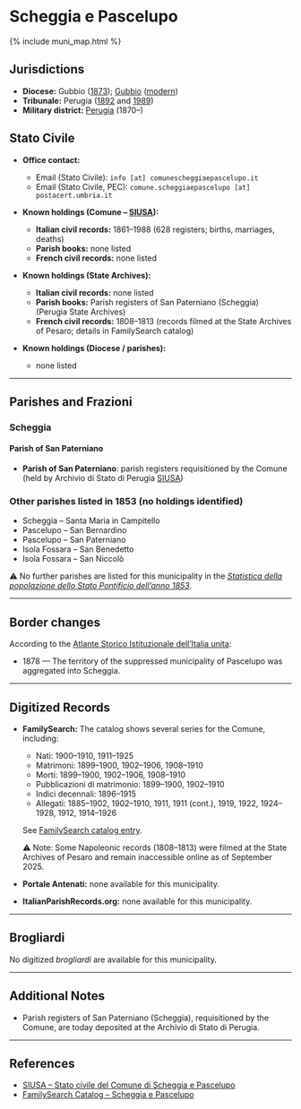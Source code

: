 # Scheggia e Pascelupo

{% include muni_map.html %}

## Jurisdictions

* **Diocese:** Gubbio ([1873](https://www.google.it/books/edition/Il_libro_de_comuni_del_Regno_d_Italia_co/WF9mfeJJcDEC?gbpv=1)); [Gubbio](../dio/gubbio.md) ([modern](https://www.chiesacattolica.it/annuario-cei/ricerca-parrocchie/))
* **Tribunale:** Perugia ([1892](https://www.google.it/books/edition/Bollettino_ufficiale_del_Ministero_di_gr/kRXd4t5fK-0C?hl=en&gbpv=1&pg=PA457&printsec=frontcover) and [1989](https://www.google.it/books/edition/Gazzetta_ufficiale_della_Repubblica_ital/-Z6nogg-qMQC?hl=en&gbpv=1&pg=RA8-PA38&printsec=frontcover))
* **Military district:** [Perugia](../mil/perugia.md) (1870–)

## Stato Civile

* **Office contact:**

  * Email (Stato Civile): `info [at] comunescheggiaepascelupo.it`
  * Email (Stato Civile, PEC): `comune.scheggiaepascelupo [at] postacert.umbria.it`

* **Known holdings (Comune – [SIUSA](https://siusa-archivi.cultura.gov.it/cgi-bin/siusa/pagina.pl?TipoPag=comparc&Chiave=275025)):**

  * **Italian civil records:** 1861–1988 (628 registers; births, marriages, deaths)
  * **Parish books:** none listed
  * **French civil records:** none listed

* **Known holdings (State Archives):**

  * **Italian civil records:** none listed
  * **Parish books:** Parish registers of San Paterniano (Scheggia) (Perugia State Archives)
  * **French civil records:** 1808–1813 (records filmed at the State Archives of Pesaro; details in FamilySearch catalog)

* **Known holdings (Diocese / parishes):**

  * none listed

---

## Parishes and Frazioni

### Scheggia

#### Parish of San Paterniano

* **Parish of San Paterniano**: parish registers requisitioned by the Comune (held by Archivio di Stato di Perugia [SIUSA](https://siusa-archivi.cultura.gov.it/cgi-bin/siusa/pagina.pl?TipoPag=comparc&Chiave=275025))

### Other parishes listed in 1853 (no holdings identified)

* Scheggia – Santa Maria in Campitello
* Pascelupo – San Bernardino
* Pascelupo – San Paterniano
* Isola Fossara – San Benedetto
* Isola Fossara – San Niccolò

⚠️ No further parishes are listed for this municipality in the *[Statistica della popolazione dello Stato Pontificio dell’anno 1853](https://www.google.it/books/edition/Statistics_della_popolazione_dello_Stato/v6dCAQAAMAAJ)*.


---

## Border changes

According to the [Atlante Storico Istituzionale dell’Italia unita](http://dati.san.beniculturali.it/asi/local/detail.html?UA05116):

* 1878 — The territory of the suppressed municipality of Pascelupo was aggregated into Scheggia.

---

## Digitized Records

* **FamilySearch:** The catalog shows several series for the Comune, including:

  * Nati: 1900–1910, 1911–1925
  * Matrimoni: 1899–1900, 1902–1906, 1908–1910
  * Morti: 1899–1900, 1902–1906, 1908–1910
  * Pubblicazioni di matrimonio: 1899–1900, 1902–1910
  * Indici decennali: 1896–1915
  * Allegati: 1885–1902, 1902–1910, 1911, 1911 (cont.), 1919, 1922, 1924–1928, 1912, 1914–1926

  See [FamilySearch catalog entry](https://www.familysearch.org/en/search/catalog/758104).

  ⚠️ Note: Some Napoleonic records (1808–1813) were filmed at the State Archives of Pesaro and remain inaccessible online as of September 2025.

* **Portale Antenati:** none available for this municipality.

* **ItalianParishRecords.org:** none available for this municipality.

---

## Brogliardi

No digitized *brogliardi* are available for this municipality.

---

## Additional Notes

* Parish registers of San Paterniano (Scheggia), requisitioned by the Comune, are today deposited at the Archivio di Stato di Perugia.

---

## References

* [SIUSA – Stato civile del Comune di Scheggia e Pascelupo](https://siusa-archivi.cultura.gov.it/cgi-bin/siusa/pagina.pl?TipoPag=comparc&Chiave=275025)
* [FamilySearch Catalog – Scheggia e Pascelupo](https://www.familysearch.org/en/search/catalog/758104)
